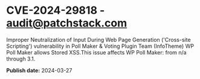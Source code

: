 # CVE-2024-29818 - audit@patchstack.com

Improper Neutralization of Input During Web Page Generation ('Cross-site Scripting') vulnerability in Poll Maker & Voting Plugin Team (InfoTheme) WP Poll Maker allows Stored XSS.This issue affects WP Poll Maker: from n/a through 3.1.



**Publish date:** 2024-03-27
